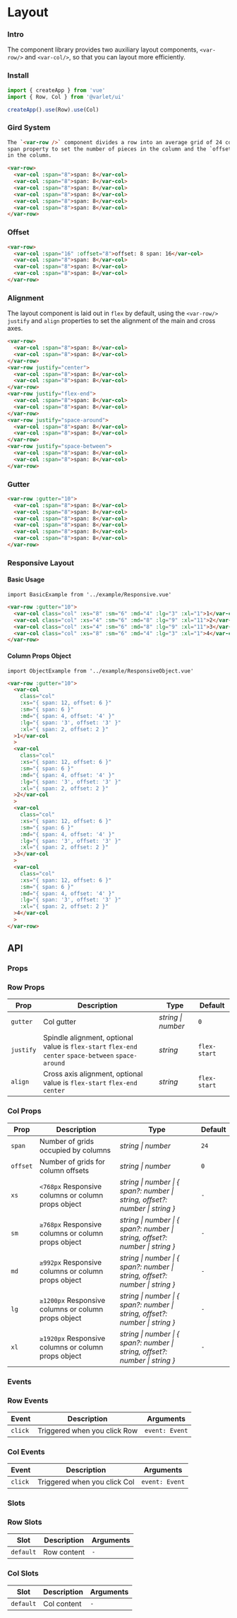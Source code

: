 # Layout

### Intro

The component library provides two auxiliary layout components,
`<var-row/>` and `<var-col/>`,
so that you can layout more efficiently.

### Install

```js
import { createApp } from 'vue'
import { Row, Col } from '@varlet/ui'

createApp().use(Row).use(Col)
```

### Gird System

```html
The `<var-row />` component divides a row into an average grid of 24 columns (24 pieces). The `<var-col />` provides the
span property to set the number of pieces in the column and the `offset` property to set the number of pieces `offset`
in the column.
```

```html
<var-row>
  <var-col :span="8">span: 8</var-col>
  <var-col :span="8">span: 8</var-col>
  <var-col :span="8">span: 8</var-col>
  <var-col :span="8">span: 8</var-col>
  <var-col :span="8">span: 8</var-col>
  <var-col :span="8">span: 8</var-col>
</var-row>
```

### Offset

```html
<var-row>
  <var-col :span="16" :offset="8">offset: 8 span: 16</var-col>
  <var-col :span="8">span: 8</var-col>
  <var-col :span="8">span: 8</var-col>
  <var-col :span="8">span: 8</var-col>
</var-row>
```

### Alignment

The layout component is laid out in `flex` by default,
using the `<var-row/>` `justify` and `align` properties to set the alignment of the main and cross axes.

```html
<var-row>
  <var-col :span="8">span: 8</var-col>
  <var-col :span="8">span: 8</var-col>
</var-row>
<var-row justify="center">
  <var-col :span="8">span: 8</var-col>
  <var-col :span="8">span: 8</var-col>
</var-row>
<var-row justify="flex-end">
  <var-col :span="8">span: 8</var-col>
  <var-col :span="8">span: 8</var-col>
</var-row>
<var-row justify="space-around">
  <var-col :span="8">span: 8</var-col>
  <var-col :span="8">span: 8</var-col>
</var-row>
<var-row justify="space-between">
  <var-col :span="8">span: 8</var-col>
  <var-col :span="8">span: 8</var-col>
</var-row>
```

### Gutter

```html
<var-row :gutter="10">
  <var-col :span="8">span: 8</var-col>
  <var-col :span="8">span: 8</var-col>
  <var-col :span="8">span: 8</var-col>
  <var-col :span="8">span: 8</var-col>
  <var-col :span="8">span: 8</var-col>
  <var-col :span="8">span: 8</var-col>
</var-row>
```

### Responsive Layout

#### Basic Usage

```vue
import BasicExample from '../example/Responsive.vue'
```

```html
<var-row :gutter="10">
  <var-col class="col" :xs="8" :sm="6" :md="4" :lg="3" :xl="1">1</var-col>
  <var-col class="col" :xs="4" :sm="6" :md="8" :lg="9" :xl="11">2</var-col>
  <var-col class="col" :xs="4" :sm="6" :md="8" :lg="9" :xl="11">3</var-col>
  <var-col class="col" :xs="8" :sm="6" :md="4" :lg="3" :xl="1">4</var-col>
</var-row>
```
#### Column Props Object

```vue
import ObjectExample from '../example/ResponsiveObject.vue'
```

```html
<var-row :gutter="10">
  <var-col
    class="col"
    :xs="{ span: 12, offset: 6 }"
    :sm="{ span: 6 }"
    :md="{ span: 4, offset: '4' }"
    :lg="{ span: '3', offset: '3' }"
    :xl="{ span: 2, offset: 2 }"
  >1</var-col
  >
  <var-col
    class="col"
    :xs="{ span: 12, offset: 6 }"
    :sm="{ span: 6 }"
    :md="{ span: 4, offset: '4' }"
    :lg="{ span: '3', offset: '3' }"
    :xl="{ span: 2, offset: 2 }"
  >2</var-col
  >
  <var-col
    class="col"
    :xs="{ span: 12, offset: 6 }"
    :sm="{ span: 6 }"
    :md="{ span: 4, offset: '4' }"
    :lg="{ span: '3', offset: '3' }"
    :xl="{ span: 2, offset: 2 }"
  >3</var-col
  >
  <var-col
    class="col"
    :xs="{ span: 12, offset: 6 }"
    :sm="{ span: 6 }"
    :md="{ span: 4, offset: '4' }"
    :lg="{ span: '3', offset: '3' }"
    :xl="{ span: 2, offset: 2 }"
  >4</var-col
  >
</var-row>
```

## API

### Props

### Row Props

| Prop      | Description                                                                                          | Type               | Default      |
| --------- | ---------------------------------------------------------------------------------------------------- | ------------------ | ------------ |
| `gutter`  | Col gutter                                                                                           | _string \| number_ | `0`          |
| `justify` | Spindle alignment, optional value is `flex-start` `flex-end` `center` `space-between` `space-around` | _string_           | `flex-start` |
| `align`   | Cross axis alignment, optional value is `flex-start` `flex-end` `center`                             | _string_           | `flex-start` |

### Col Props

| Prop     | Description                                         | Type     | Default |
|----------| --------------------------------------------------- |----------| ------- |
| `span`   | Number of grids occupied by columns                 | _string \| number_                                                          | `24`    |
| `offset` | Number of grids for column offsets                  | _string \| number_                                                          | `0`     |
| `xs`     | `<768px` Responsive columns or column props object  | _string \| number \| { span?: number \| string, offset?: number \| string }_ | `-`     |
| `sm`     | `≥768px` Responsive columns or column props object  | _string \| number \| { span?: number \| string, offset?: number \| string }_ | `-`     |
| `md`     | `≥992px` Responsive columns or column props object  | _string \| number \| { span?: number \| string, offset?: number \| string }_ | `-`     |
| `lg`     | `≥1200px` Responsive columns or column props object | _string \| number \| { span?: number \| string, offset?: number \| string }_ | `-`     |
| `xl`     | `≥1920px` Responsive columns or column props object | _string \| number \| { span?: number \| string, offset?: number \| string }_ | `-`     |

### Events

### Row Events

| Event   | Description                  | Arguments      |
| ------- | ---------------------------- | -------------- |
| `click` | Triggered when you click Row | `event: Event` |

### Col Events

| Event   | Description                  | Arguments      |
| ------- | ---------------------------- | -------------- |
| `click` | Triggered when you click Col | `event: Event` |

### Slots

### Row Slots

| Slot      | Description | Arguments |
| --------- | ----------- | --------- |
| `default` | Row content | `-`       |

### Col Slots

| Slot      | Description | Arguments |
| --------- | ----------- | --------- |
| `default` | Col content | `-`       |

